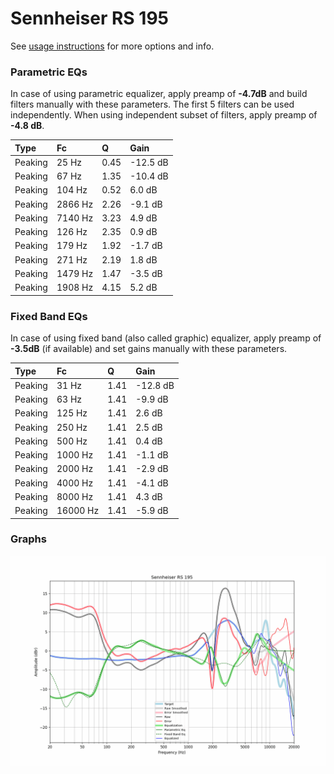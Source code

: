 # Sennheiser RS 195
See [usage instructions](https://github.com/jaakkopasanen/AutoEq#usage) for more options and info.

### Parametric EQs
In case of using parametric equalizer, apply preamp of **-4.7dB** and build filters manually
with these parameters. The first 5 filters can be used independently.
When using independent subset of filters, apply preamp of **-4.8 dB**.

| Type    | Fc      |    Q | Gain     |
|:--------|:--------|:-----|:---------|
| Peaking | 25 Hz   | 0.45 | -12.5 dB |
| Peaking | 67 Hz   | 1.35 | -10.4 dB |
| Peaking | 104 Hz  | 0.52 | 6.0 dB   |
| Peaking | 2866 Hz | 2.26 | -9.1 dB  |
| Peaking | 7140 Hz | 3.23 | 4.9 dB   |
| Peaking | 126 Hz  | 2.35 | 0.9 dB   |
| Peaking | 179 Hz  | 1.92 | -1.7 dB  |
| Peaking | 271 Hz  | 2.19 | 1.8 dB   |
| Peaking | 1479 Hz | 1.47 | -3.5 dB  |
| Peaking | 1908 Hz | 4.15 | 5.2 dB   |

### Fixed Band EQs
In case of using fixed band (also called graphic) equalizer, apply preamp of **-3.5dB**
(if available) and set gains manually with these parameters.

| Type    | Fc       |    Q | Gain     |
|:--------|:---------|:-----|:---------|
| Peaking | 31 Hz    | 1.41 | -12.8 dB |
| Peaking | 63 Hz    | 1.41 | -9.9 dB  |
| Peaking | 125 Hz   | 1.41 | 2.6 dB   |
| Peaking | 250 Hz   | 1.41 | 2.5 dB   |
| Peaking | 500 Hz   | 1.41 | 0.4 dB   |
| Peaking | 1000 Hz  | 1.41 | -1.1 dB  |
| Peaking | 2000 Hz  | 1.41 | -2.9 dB  |
| Peaking | 4000 Hz  | 1.41 | -4.1 dB  |
| Peaking | 8000 Hz  | 1.41 | 4.3 dB   |
| Peaking | 16000 Hz | 1.41 | -5.9 dB  |

### Graphs
![](./Sennheiser%20RS%20195.png)